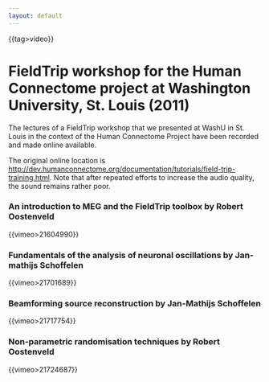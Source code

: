 ```yaml
---
layout: default
---
```


{{tag>video}}

# FieldTrip workshop for the Human Connectome project at Washington University, St. Louis (2011)

The lectures of a FieldTrip workshop that we presented at WashU in St. Louis in the context of the Human Connectome Project have been recorded and made online available. 

The original online location is http://dev.humanconnectome.org/documentation/tutorials/field-trip-training.html. Note that after repeated efforts to increase the audio quality, the sound remains rather poor.

### An introduction to MEG and the FieldTrip toolbox by Robert Oostenveld

{{vimeo>21604990}}

### Fundamentals of the analysis of neuronal oscillations by Jan-mathijs Schoffelen

{{vimeo>21701689}}

### Beamforming source reconstruction by Jan-Mathijs Schoffelen

{{vimeo>21717754}}

### Non-parametric randomisation techniques by Robert Oostenveld

{{vimeo>21724687}}

